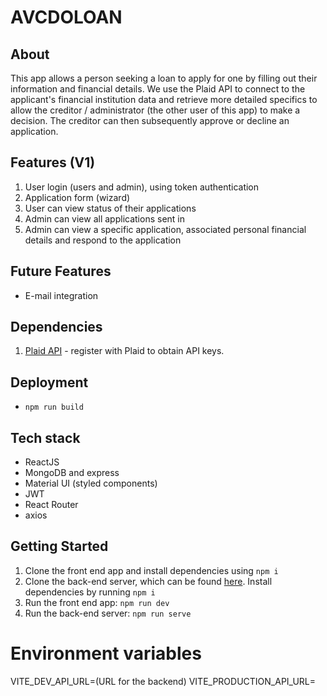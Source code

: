 # AVCDOLOAN
## About
This app allows a person seeking a loan to apply for one by filling out their information and financial details. We use the Plaid API to connect to the applicant's financial institution data and retrieve more detailed specifics to allow the creditor / administrator (the other user of this app) to make a decision. The creditor can then subsequently approve or decline an application.

## Features (V1)
1. User login (users and admin), using token authentication
2. Application form (wizard)
3. User can view status of their applications
4. Admin can view all applications sent in
5. Admin can view a specific application, associated personal financial details and respond to the application

## Future Features
- E-mail integration
## Dependencies
1. [Plaid API](https://plaid.com/) - register with Plaid to obtain API keys.

## Deployment
- `npm run build`
## Tech stack
- ReactJS
- MongoDB and express
- Material UI (styled components)
- JWT
- React Router
- axios

## Getting Started
1. Clone the front end app and install dependencies using `npm i`
2. Clone the back-end server, which can be found [here](https://github.com/chingu-voyages/v42-bears-team-34be). Install dependencies by running `npm i`
3. Run the front end app: `npm run dev`
4. Run the back-end server: `npm run serve`

# Environment variables
VITE_DEV_API_URL=(URL for the backend)
VITE_PRODUCTION_API_URL=
